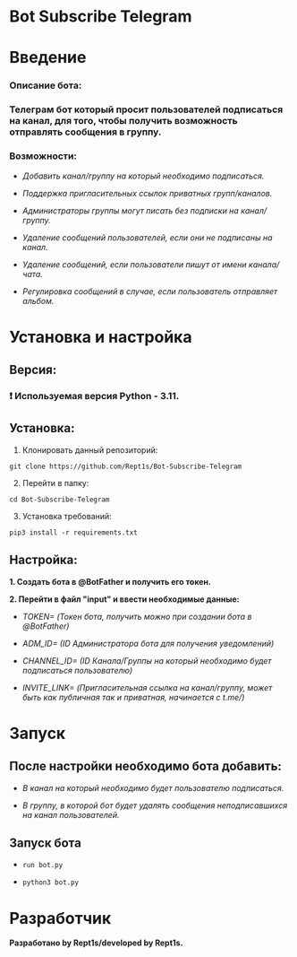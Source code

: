 # Bot Subscribe Telegram

# Введение

### Описание бота:

### Телеграм бот который просит пользователей подписаться на канал, для того, чтобы получить возможность отправлять сообщения в группу.


### Возможности:

- _Добавить канал/группу на который необходимо подписаться._

- _Поддержка пригласительных ссылок приватных групп/каналов._
  
- _Администраторы группы могут писать без подписки на канал/группу._
  
- _Удаление сообщений пользователей, если они не подписаны на канал._
  
- _Удаление сообщений, если пользователи пишут от имени канала/чата._
  
- _Регулировка сообщений в случае, если пользователь отправляет альбом._



# Установка и настройка

## Версия:

### __❗ Используемая версия Python - 3.11.__

## Установка:

1. Клонировать данный репозиторий:

```git clone https://github.com/Rept1s/Bot-Subscribe-Telegram```

2. Перейти в папку:

```cd Bot-Subscribe-Telegram```

3. Установка требований:

```pip3 install -r requirements.txt```

## Настройка:

__1. Создать бота в @BotFather и получить его токен.__

__2. Перейти в файл "input" и ввести необходимые данные:__

- _TOKEN= (Токен бота, получить можно при создании бота в @BotFather)_

- _ADM_ID= (ID Администратора бота для получения уведомлений)_

- _CHANNEL_ID= (ID Канала/Группы на который необходимо будет подписаться пользователю)_

- _INVITE_LINK= (Пригласительная ссылка на канал/группу, может быть как публичная так и приватная, начинается с t.me/)_

# Запуск

## После настройки необходимо бота добавить:

- _В канал на который необходимо будет пользователю подписаться._

- _В группу, в которой бот будет удалять сообщения неподписавшихся на канал пользователей._

## Запуск бота

- ```run bot.py```
  
- ```python3 bot.py```
  
# Разработчик

__Разработано by Rept1s/developed by Rept1s.__
